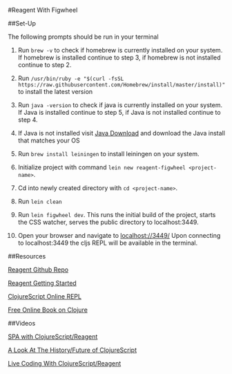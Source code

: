 #Reagent With Figwheel

##Set-Up

The following prompts should be run in your terminal

1. Run `brew -v` to check if homebrew is currently installed on your system. If homebrew is installed continue to step 3, if homebrew is not installed continue to step 2.

2. Run `/usr/bin/ruby -e "$(curl -fsSL https://raw.githubusercontent.com/Homebrew/install/master/install)"` to install the latest version

3. Run `java -version` to check if java is currently installed on your system. If Java is installed continue to step 5, if Java is not installed continue to step 4.

4. If Java is not installed visit [Java Download](http://www.oracle.com/technetwork/java/javase/downloads/jdk8-downloads-2133151.html) and download the Java install that matches your OS

5. Run `brew install leiningen` to install leiningen on your system.

6. Initialize project with command `lein new reagent-figwheel <project-name>`.

7. Cd into newly created directory with `cd <project-name>`.

8. Run `lein clean`

9. Run `lein figwheel dev`. This runs the initial build of the project, starts the CSS watcher, serves the public directory to localhost:3449. 

10. Open your browser and navigate to [localhost://3449/](http://localhost:3449/) Upon connecting to localhost:3449 the cljs REPL will be available in the terminal.

##Resources

[Reagent Github Repo](https://github.com/reagent-project/reagent)

[Reagent Getting Started](http://reagent-project.github.io/)

[ClojureScript Online REPL](http://clojurescript.net/)

[Free Online Book on Clojure](http://www.braveclojure.com/foreword/)

##Videos

[SPA with ClojureScript/Reagent](https://www.youtube.com/watch?v=HucWRsXUwqw&list=PLUGkVn388pDI-xCI6aIAt4Yxoui4QdeYt)

[A Look At The History/Future of ClojureScript](https://www.youtube.com/watch?v=mty0RwkPmE8&list=PLUGkVn388pDI-xCI6aIAt4Yxoui4QdeYt&index=2)

[Live Coding With ClojureScript/Reagent](https://www.youtube.com/watch?v=wq6ctyZBb0A&list=PLUGkVn388pDI-xCI6aIAt4Yxoui4QdeYt&index=5)

